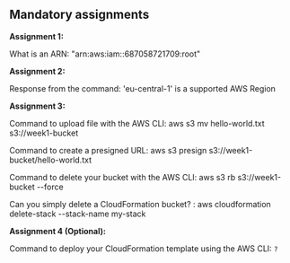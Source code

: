 ## Mandatory assignments

**Assignment 1:**

What is an ARN: "arn:aws:iam::687058721709:root"

**Assignment 2:**

Response from the command: 'eu-central-1' is a supported AWS Region


**Assignment 3:**

Command to upload file with the AWS CLI:  aws s3 mv hello-world.txt s3://week1-bucket

Command to create a presigned URL:  aws s3 presign s3://week1-bucket/hello-world.txt 

Command to delete your bucket with the AWS CLI: aws s3 rb s3://week1-bucket --force

Can you simply delete a CloudFormation bucket? : aws cloudformation delete-stack --stack-name my-stack

**Assignment 4 (Optional):**

Command to deploy your CloudFormation template using the AWS CLI: `?`